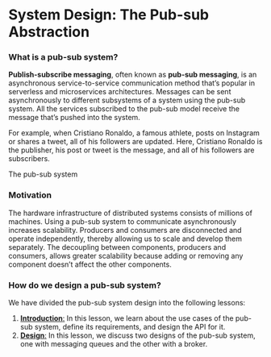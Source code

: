 # System Design: The Pub-sub Abstraction

### What is a pub-sub system? <a href="#what-is-a-pub-sub-system-0" id="what-is-a-pub-sub-system-0"></a>

**Publish-subscribe messaging**, often known as **pub-sub messaging**, is an asynchronous service-to-service communication method that’s popular in serverless and microservices architectures. Messages can be sent asynchronously to different subsystems of a system using the pub-sub system. All the services subscribed to the pub-sub model receive the message that’s pushed into the system.

For example, when Cristiano Ronaldo, a famous athlete, posts on Instagram or shares a tweet, all of his followers are updated. Here, Cristiano Ronaldo is the publisher, his post or tweet is the message, and all of his followers are subscribers.

The pub-sub system

### Motivation <a href="#motivation-0" id="motivation-0"></a>

The hardware infrastructure of distributed systems consists of millions of machines. Using a pub-sub system to communicate asynchronously increases scalability. Producers and consumers are disconnected and operate independently, thereby allowing us to scale and develop them separately. The decoupling between components, producers and consumers, allows greater scalability because adding or removing any component doesn’t affect the other components.

### How do we design a pub-sub system? <a href="#how-do-we-design-a-pub-sub-system-1" id="how-do-we-design-a-pub-sub-system-1"></a>

We have divided the pub-sub system design into the following lessons:

1. [**Introduction**:](introduction-to-pub-sub.md) In this lesson, we learn about the use cases of the pub-sub system, define its requirements, and design the API for it.
2. [**Design**:](design-of-a-pub-sub-system.md) In this lesson, we discuss two designs of the pub-sub system, one with messaging queues and the other with a broker.
